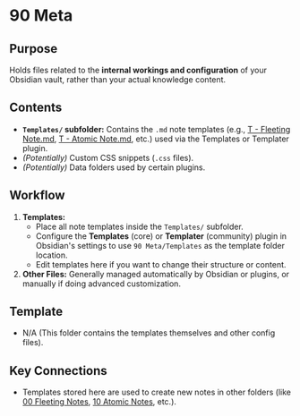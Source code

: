 # 90 Meta

## Purpose

Holds files related to the **internal workings and configuration** of your Obsidian vault, rather than your actual knowledge content.

## Contents

*   **`Templates/` subfolder:** Contains the `.md` note templates (e.g., [T - Fleeting Note.md](Templates/T%20-%20Fleeting%20Note.md), [T - Atomic Note.md](Templates/T%20-%20Atomic%20Note.md), etc.) used via the Templates or Templater plugin.
*   _(Potentially)_ Custom CSS snippets (`.css` files).
*   _(Potentially)_ Data folders used by certain plugins.

## Workflow

1.  **Templates:**
    *   Place all note templates inside the `Templates/` subfolder.
    *   Configure the **Templates** (core) or **Templater** (community) plugin in Obsidian's settings to use `90 Meta/Templates` as the template folder location.
    *   Edit templates here if you want to change their structure or content.
2.  **Other Files:** Generally managed automatically by Obsidian or plugins, or manually if doing advanced customization.

## Template

*   N/A (This folder contains the templates themselves and other config files).

## Key Connections

*   Templates stored here are used to create new notes in other folders (like [00 Fleeting Notes](../00%20Fleeting%20Notes/README.md), [10 Atomic Notes](../10%20Atomic%20Notes/README.md), etc.).